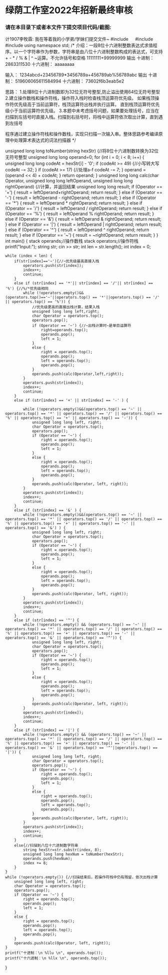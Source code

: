 # 绿荫工作室2022年招新最终审核
### 请在本目录下或者本文件下提交项目代码/截图:

计1907李牧霖: 我在等着我的小学弟/学妹们提交文件~
#include <iostream>　
#include<string>
#include<stack>
using namespace std;
/*
介绍：一段8位十六进制整数表达式求值程序。以一个字符串作为参数，字符串是由八位十六进制整数构成的表达式，可支持+ - * / % &  |  ^ ~运算。不允许括号和空格
	11111111+99999999 
输出
	十进制：
	2863311530
	十六进制：
	aaaaaaaa

输入：
	1234abcd+23456789*3456789a+456789ab%56789abc
输出
	十进制：
	519606065611584994
	十六进制：
	73602f6b3eab5e2




思路：
	1.处理8位十六进制数即为32位无符号整型,防止溢出使用64位无符号整型
	2.建立操作数栈和操作符栈，操作符入栈时检查栈顶运算符优先级。
	如果栈顶操作符优先级高于当前运算符，栈顶运算符出栈并执行运算。
	直到栈顶运算符优先级小于当前运算符优先级。
	3.本题中未考虑括号问题，如果要处理括号，应当在扫描到左括号时直接入栈。扫描到右括号时，将栈中运算符依次取出计算，直到遇到左括号

程序通过建立操作符栈和操作数栈，实现只扫描一次输入串。整体思路参考编译原理中处理算术表达式的词法扫描器
*/

unsigned long long toNumber(string hexStr) {//将8位十六进制数转换为32位无符号整型
	unsigned long long operand=0;
	for (int i = 0; i < 8; i++) {
		unsigned long long codeAt = hexStr[i] - '0';
		if (codeAt >= 49) {//小写转大写
			codeAt -= 32;
		}
		if (codeAt >= 17) {//处理a-f
			codeAt -= 7;
		}
		operand = (operand << 4) + codeAt;
	}
	return operand;
}
unsigned long long calc(char Operator, unsigned long long leftOperand, unsigned long long rightOperand) {//计算，并返回结果
	unsigned long long result;
	if (Operator == '+') {
		result = leftOperand+rightOperand;
		return result;
	}
	else if (Operator == '-') {
		result = leftOperand - rightOperand;
		return result;
	}
	else if (Operator == '*') {
		result = leftOperand * rightOperand;
		return result;
	}
	else if (Operator == '/') {
		result = leftOperand / rightOperand;
		return result;
	}
	else if (Operator == '%') {
		result = leftOperand % rightOperand;
		return result;
	}
	else if (Operator == '&') {
		result = leftOperand & rightOperand;
		return result;
	}
	else if (Operator == '|') {
		result = leftOperand | rightOperand;
		return result;
	}
	else if (Operator == '^') {
		result = leftOperand ^ rightOperand;
		return result;
	}
	else if (Operator == '~') {
		result = ~rightOperand;
		return result;
	}
}
int main() {
	stack<unsigned long long> operands;//操作数栈
	stack<char> operators;//操作符栈
	printf("Input:");
	string str;
	cin >> str;
	int len = str.length();
	int index = 0;
	
	while (index < len) {
		if(str[index]=='~'){//~优先级最高直接入栈
			operators.push(str[index]);
			index++;
			continue;
		}
		else if (str[index] == '*'|| str[index] == '/'|| str[index] == '%') {//%/*优先级相同
			while (!operators.empty()&&(operators.top()=='~'||operators.top() == '*'||operators.top() == '/' || operators.top() == '%')) {
				//优先级更高的直接出栈计算，结果入栈
				unsigned long long left,right;
				char Operator = operators.top();
				operators.pop();
				if (Operator == '~') {//~出栈计算时~是单目运算符
					right=operands.top();
					operands.pop();
					left = 1;
				}
				else {
					right = operands.top();
					operands.pop();
					left = operands.top();
					operands.pop();
				}
				operands.push(calc(Operator,left,right));
			}
			operators.push(str[index]);
			index++;
			continue;
		}
		else if (str[index] == '+' || str[index] == '-' ) {
			
			while (!operators.empty()&&(operators.top() == '~' || operators.top() == '*' || operators.top() == '/' || operators.top() == '%' || operators.top() == '+' || operators.top() == '-')) {
				unsigned long long left, right;
				char Operator = operators.top();
				operators.pop();
				if (Operator == '~') {
					right = operands.top();
					operands.pop();
					left = 1;
				}
				else {
					right = operands.top();
					operands.pop();
					left = operands.top();
					operands.pop();
				}
				operands.push(calc(Operator, left, right));
			}
			operators.push(str[index]);
			index++;
			continue;
		}
		else if (str[index] == '&' ) {
			while (!operators.empty()&&(operators.top() == '~' || operators.top() == '*' || operators.top() == '/' || operators.top() == '%' || operators.top() == '+' || operators.top() == '-' || operators.top() == '&') ) {
				unsigned long long left, right;
				char Operator = operators.top();
				operators.pop();
				if (Operator == '~') {
					right = operands.top();
					operands.pop();
					left = 1;
				}
				else {
					right = operands.top();
					operands.pop();
					left = operands.top();
					operands.pop();
				}
				operands.push(calc(Operator, left, right));
			}
			operators.push(str[index]);
			index++;
			continue;
		}
		else if (str[index] == '^') {
			while (!operators.empty() && (operators.top() == '~' || operators.top() == '*' || operators.top() == '/' || operators.top() == '%' || operators.top() == '+' || operators.top() == '-' || operators.top() == '&' || operators.top() == '^')) {
				unsigned long long left, right;
				char Operator = operators.top();
				operators.pop();
				if (Operator == '~') {
					right = operands.top();
					operands.pop();
					left = 1;
				}
				else {
					right = operands.top();
					operands.pop();
					left = operands.top();
					operands.pop();
				}
				operands.push(calc(Operator, left, right));
			}
			operators.push(str[index]);
			index++;
			continue;
		}
		else if (str[index] == '|') {
			while (!operators.empty() && (operators.top() == '~' || operators.top() == '*' || operators.top() == '/' || operators.top() == '%' || operators.top() == '+' || operators.top() == '-' || operators.top() == '&' || operators.top() == '^'||operators.top() == '|')) {
				unsigned long long left, right;
				char Operator = operators.top();
				operators.pop();
				if (Operator == '~') {
					right = operands.top();
					operands.pop();
					left = 1;
				}
				else {
					right = operands.top();
					operands.pop();
					left = operands.top();
					operands.pop();
				}
				operands.push(calc(Operator, left, right));
			}
			operators.push(str[index]);
			index++;
			continue;
		}
		else{//扫描到八位十六进制数字符串
			string hexStr=str.substr(index, 8);
			unsigned long long hexNum = toNumber(hexStr);
			operands.push(hexNum);
			index += 8;
		}
	}
	while (!operators.empty()) {//扫描结束后，若操作符栈中仍有残留，依次出栈计算
		unsigned long long left, right;
		char Operator = operators.top();
		operators.pop();
		if (Operator == '~') {
			right = operands.top();
			operands.pop();
			left = 1;
		}
		else {
			right = operands.top();
			operands.pop();
			left = operands.top();
			operands.pop();
		}
		operands.push(calc(Operator, left, right));
	}
	printf("十进制：\n %llu \n", operands.top());
	printf("十六进制：\n %llx \n", operands.top());
}
